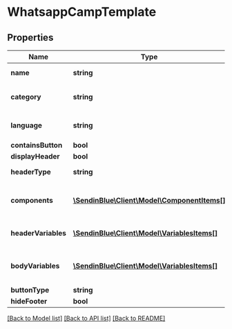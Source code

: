 # WhatsappCampTemplate

## Properties
Name | Type | Description | Notes
------------ | ------------- | ------------- | -------------
**name** | **string** | name of the template | [optional] 
**category** | **string** | description of the template | [optional] 
**language** | **string** | language of the template | [optional] 
**containsButton** | **bool** |  | [optional] 
**displayHeader** | **bool** |  | [optional] 
**headerType** | **string** | type of header | [optional] 
**components** | [**\SendinBlue\Client\Model\ComponentItems[]**](ComponentItems.md) | array of component item objects | [optional] 
**headerVariables** | [**\SendinBlue\Client\Model\VariablesItems[]**](VariablesItems.md) | array of variables item object | [optional] 
**bodyVariables** | [**\SendinBlue\Client\Model\VariablesItems[]**](VariablesItems.md) | array of variables item variables | [optional] 
**buttonType** | **string** |  | [optional] 
**hideFooter** | **bool** |  | [optional] 

[[Back to Model list]](../../README.md#documentation-for-models) [[Back to API list]](../../README.md#documentation-for-api-endpoints) [[Back to README]](../../README.md)



